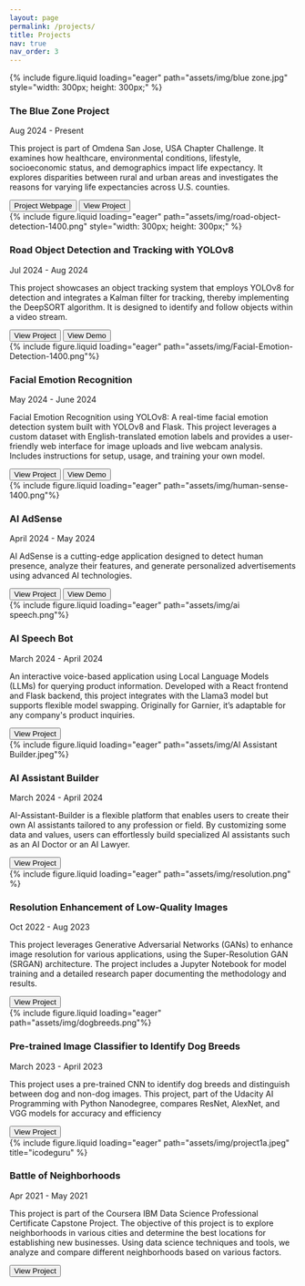 ```yaml
---
layout: page
permalink: /projects/
title: Projects
nav: true
nav_order: 3
---
```

<div class="project0">
    <div class="image-container0">
        {% include figure.liquid loading="eager" path="assets/img/blue zone.jpg" style="width: 300px; height: 300px;"  %}
    </div>
    <div class="project-details0">
        <div class="heading">
        <h3>The Blue Zone Project</h3>
        <span class="timeline">Aug 2024 - Present</span>
        </div>
        <p>This project is part of Omdena San Jose, USA Chapter Challenge. It examines how healthcare, environmental conditions, lifestyle, socioeconomic status, and demographics impact life expectancy. It explores disparities between rural and urban areas and investigates the reasons for varying life expectancies across U.S. counties.</p>
        <a href="https://www.omdena.com/chapter-challenges/the-blue-zone-project-identifying-counties-with-the-highest-life-expectancies-in-us"><button>Project Webpage</button></a>
        <a href="https://dagshub.com/Omdena/SanJoseUSAChapter_BlueZoneProject"><button>View Project</button></a>
    </div>
</div>


<div class="project0">
    <div class="image-container0">
        {% include figure.liquid loading="eager" path="assets/img/road-object-detection-1400.png" style="width: 300px; height: 300px;"  %}
    </div>
    <div class="project-details0">
        <div class="heading">
        <h3>Road Object Detection and Tracking with YOLOv8</h3>
        <span class="timeline">Jul 2024 - Aug 2024</span>
        </div>
        <p>This project showcases an object tracking system that employs YOLOv8 for detection and integrates a Kalman filter for tracking, thereby implementing the DeepSORT algorithm. It is designed to identify and follow objects within a video stream.</p>
        <a href="https://github.com/hasnain3142/Road-Objects-Tracking-System-with-YOLOv8"><button>View Project</button></a>
        <a href="https://github.com/user-attachments/assets/28b75fbd-2915-4bde-b23e-5ad19dc6ce17"><button>View Demo</button></a>
    </div>
</div>

<div class="project0">
    <div class="image-container0">
        {% include figure.liquid loading="eager" path="assets/img/Facial-Emotion-Detection-1400.png"%}
    </div>
    <div class="project-details0">
        <div class="heading">
        <h3>Facial Emotion Recognition</h3>
        <span class="timeline">May 2024 - June 2024</span>
        </div>
        <p>Facial Emotion Recognition using YOLOv8: A real-time facial emotion detection system built with YOLOv8 and Flask. This project leverages a custom dataset with English-translated emotion labels and provides a user-friendly web interface for image uploads and live webcam analysis. Includes instructions for setup, usage, and training your own model.</p>
        <a href="https://github.com/hasnain3142/Facial-Emotion-Recognition"><button>View Project</button></a>
        <a href="https://github.com/user-attachments/assets/4994b6ab-7dfc-41cc-88d9-b690a8a25bcc"><button>View Demo</button></a>
    </div>
</div>

<div class="project0">
    <div class="image-container0">
        {% include figure.liquid loading="eager" path="assets/img/human-sense-1400.png"%}
    </div>
    <div class="project-details0">
        <div class="heading">
        <h3>AI AdSense</h3>
        <span class="timeline">April 2024 - May 2024</span>
        </div>
        <p>AI AdSense is a cutting-edge application designed to detect human presence, analyze their features, and generate personalized advertisements using advanced AI technologies.</p>
        <a href="https://github.com/hasnain3142/AI-AdSense"><button>View Project</button></a>
        <a href="https://github.com/user-attachments/assets/d3f08d45-3e94-42f3-a3e7-4601874ea0de"><button>View Demo</button></a>
    </div>
</div>

<div class="project0">
    <div class="image-container0">
        {% include figure.liquid loading="eager" path="assets/img/ai speech.png"%}
    </div>
    <div class="project-details0">
        <div class="heading">
        <h3>AI Speech Bot</h3>
        <span class="timeline">March 2024 - April 2024</span>
        </div>
        <p>An interactive voice-based application using Local Language Models (LLMs) for querying product information. Developed with a React frontend and Flask backend, this project integrates with the Llama3 model but supports flexible model swapping. Originally for Garnier, it’s adaptable for any company's product inquiries.</p>
        <a href="https://github.com/hasnain3142/AI-Speech-Bot"><button>View Project</button></a>
    </div>
</div>

<div class="project0">
    <div class="image-container0">
        {% include figure.liquid loading="eager" path="assets/img/AI Assistant Builder.jpeg"%}
    </div>
    <div class="project-details0">
        <div class="heading">
        <h3>AI Assistant Builder</h3>
        <span class="timeline">March 2024 - April 2024</span>
        </div>
        <p>AI-Assistant-Builder is a flexible platform that enables users to create their own AI assistants tailored to any profession or field. By customizing some data and values, users can effortlessly build specialized AI assistants such as an AI Doctor or an AI Lawyer.</p>
        <a href="https://github.com/hasnain3142/AI-Assistant-Builder"><button>View Project</button></a>
    </div>
</div>

<div class="project0">
    <div class="image-container0">
        {% include figure.liquid loading="eager" path="assets/img/resolution.png" %}
    </div>
    <div class="project-details0">
        <div class="heading">
        <h3>Resolution Enhancement of Low-Quality Images</h3>
        <span class="timeline">Oct 2022 - Aug 2023</span>
        </div>
        <p>This project leverages Generative Adversarial Networks (GANs) to enhance image resolution for various applications, using the Super-Resolution GAN (SRGAN) architecture. The project includes a Jupyter Notebook for model training and a detailed research paper documenting the methodology and results.</p>
        <a href="https://github.com/hasnain3142/Resolution-Enhancement-of-Low-Quality-Images"><button>View Project</button></a>
    </div>
</div>

<div class="project0">
    <div class="image-container0">
        {% include figure.liquid loading="eager" path="assets/img/dogbreeds.png"%}
    </div>
    <div class="project-details0">
        <div class="heading">
        <h3>Pre-trained Image Classifier to Identify Dog Breeds</h3>
        <span class="timeline">March 2023 - April 2023</span>
        </div>
        <p>This project uses a pre-trained CNN to identify dog breeds and distinguish between dog and non-dog images. This project, part of the Udacity AI Programming with Python Nanodegree, compares ResNet, AlexNet, and VGG models for accuracy and efficiency</p>
        <a href="https://github.com/hasnain3142/Image-Classification-for-a-City-Dog-Show"><button>View Project</button></a>
    </div>
</div>

<div class="project0">
    <div class="image-container0">
        {% include figure.liquid loading="eager" path="assets/img/project1a.jpeg" title="icodeguru" %}
    </div>
    <div class="project-details0">
        <div class="heading">
        <h3>Battle of Neighborhoods</h3>
        <span class="timeline">Apr 2021 - May 2021</span>
        </div>
        <p>This project is part of the Coursera IBM Data Science Professional Certificate Capstone Project. The objective of this project is to explore neighborhoods in various cities and determine the best locations for establishing new businesses. Using data science techniques and tools, we analyze and compare different neighborhoods based on various factors.</p>
        <a href="https://github.com/hasnain3142/Battle-of-Neighborhoods"><button>View Project</button></a>
    </div>
</div>
